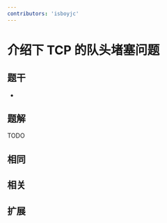 ```yaml
---
contributors: 'isboyjc'
---
```


# 介绍下 TCP 的队头堵塞问题


## 题干

- 



## 题解

<!-- ::: details 点我查看题解 -->

  TODO

<!-- ::: -->



## 相同


## 相关


## 扩展

